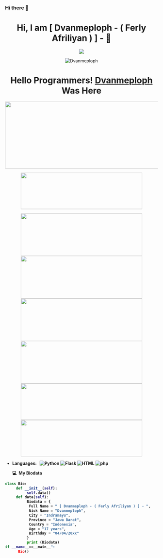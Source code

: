 ### Hi there 👋
<!--
**Dvanmeploph/Dvanmeploph** is a ✨ _special_ ✨ repository because its `README.md` (this file) appears on your GitHub profile.

Here are some ideas to get you started:



<h1 align="center"> Hello World :) </h1>
<p align="center">
•●•
</p>

<img src="https://github.com/Dvanmeploph/Dvanmeploph/blob/main/Hello World/status_me_status_90e259db678545f49a41faf12e095d58.jpg" width="640" title="Menu" alt="Menu">

      <!--![](https://github.com/Dvanmeploph/Itsmeafriliyan/blob/main/Hello%20World/status_me_status_90e259db678545f49a41faf12e095d58.jpg)-->
<p align="center"> <h1 align="center"> Hi, I am [ Dvanmeploph - ( Ferly Afriliyan ) ] - 👋</h1> </p>
<p align="center">
<a href="https://github.com/Denventa/"><img src="https://img.shields.io/badge/-Github-FFA116?style=for-the-badge&logo=Github&logoColor=black"/> </a>
</p>

<p align="center"> <img src="https://komarev.com/ghpvc/?username=Itsmeafriliyan&label=Profile%20views&color=0e75b6&style=flat" alt="Dvanmeploph"/></p>
<h1 align="center">
  <b>Hello Programmers!<b> <a href="https://www.facebook.com/Denventa.Xayonara.Team.UnlimitedARMY" target="blank">Dvanmeploph</a> Was Here
</h1>

<p align="center">
  <img width="600" height="220" src="https://github-readme-stats.vercel.app/api?username=Itsmeafriliyan&show_icons=true&theme=chartreuse-dark&locale=id">
</p>
<p align="center">
  <img width="400" height="120" src="https://github-readme-stats.vercel.app/api/top-langs/?username=Itsmeafriliyan&layout=compact&theme=chartreuse-dark">
</p>
<p align="center">
<a href="https://github.com/Itsmeafriliyan/sakera"><img width="400" height="140" src="https://github-readme-stats.vercel.app/api/pin/?username=Itsmeafriliyan&repo=sakera&theme=chartreuse-dark"></a>
<a href="https://github.com/Itsmeafriliyan/elite"><img width="400" height="140" src="https://github-readme-stats.vercel.app/api/pin/?username=Itsmeafriliyan&repo=elite&theme=chartreuse-dark"></a>
<a href="https://github.com/Itsmeafriliyan/DARK-FB"><img width="400" height="140" src="https://github-readme-stats.vercel.app/api/pin/?username=Itsmeafriliyan&repo=DARK-FB&theme=chartreuse-dark"></a>
<a href="https://github.com/Itsmeafriliyan/proxy-list"><img width="400" height="140" src="https://github-readme-stats.vercel.app/api/pin/?username=Itsmeafriliyan&repo=proxy-list&theme=chartreuse-dark"></a>
<a href="https://github.com/Itsmeafriliyan/facebook-tools"><img width="400" height="120" src="https://github-readme-stats.vercel.app/api/pin/?username=Itsmeafriliyan&repo=facebook-tools&theme=chartreuse-dark"></a>
<a href="https://github.com/Itsmeafriliyan/Get-Info"><img width="400" height="120" src="https://github-readme-stats.vercel.app/api/pin/?username=Itsmeafriliyan&repo=Get-Info&theme=chartreuse-dark"></a>


- Languages: &nbsp;
  ![Python](https://img.shields.io/badge/-Python-333333?style=flat&logo=Python&logoColor=007ACC)
  ![Flask](https://img.shields.io/badge/-Flask-333333?style=flat&logo=Flask&logoColor=007ACC)
  ![HTML](https://img.shields.io/badge/-HTML-333333?style=flat&logo=HTML5)
  ![php](https://img.shields.io/badge/-php-333333?style=flat&logo=php&logoColor=1572B6)
  
  **💻 &nbsp;My Biodata**
  
```python
class Bio:
     def __init__(self):
          self.data()
     def data(self):
          Biodata = {
           Full Name = " [ Dvanmeploph - ( Ferly Afriliyan ) ] - ",
           Nick Name = "Dvanmeploph",
           City = "Indramayu",
           Province = "Jawa Barat",
           Country = "Indonesia",
           Age = "17 years",
           Birthday = "04/04/20xx"
          } 
          print (Biodata)
if __name__==__main__":
      Bio()
```
